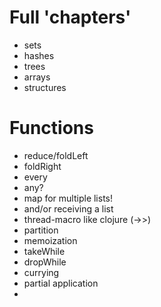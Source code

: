 # Full 'chapters'
 - sets
 - hashes
 - trees
 - arrays
 - structures

# Functions
 - reduce/foldLeft
 - foldRight
 - every
 - any?
 - map for multiple lists!
 - and/or receiving a list
 - thread-macro like clojure (->>)
 - partition
 - memoization
 - takeWhile
 - dropWhile
 - currying
 - partial application
 -
